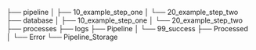 ├── pipeline
│   ├── 10_example_step_one
│   └── 20_example_step_two
├── database
│   ├── 10_example_step_one
│   └── 20_example_step_two
├── processes
├── logs
├── Pipeline
│   └── 99_success
├── Processed
│   └── Error
└── Pipeline_Storage